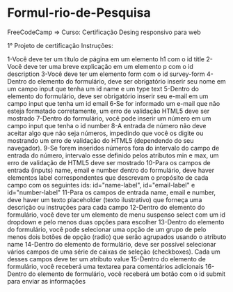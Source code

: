# Formul-rio-de-Pesquisa
FreeCodeCamp => Curso: Certificação Desing responsivo para web

1° Projeto de certificação
Instruções:

1-Você deve ter um título de página em um elemento h1 com o id title
2-Você deve ter uma breve explicação em um elemento p com o id description
3-Você deve ter um elemento form com o id survey-form
4-Dentro do elemento do formulário, deve ser obrigatório inserir seu nome em um campo input que tenha um id name e um type text
5-Dentro do elemento do formulário, deve ser obrigatório inserir seu e-mail em um campo input que tenha um id email
6-Se for informado um e-mail que não esteja formatado corretamente, um erro de validação HTML5 deve ser mostrado
7-Dentro do formulário, você pode inserir um número em um campo input que tenha o id number
8-A entrada de número não deve aceitar algo que não seja números, impedindo que você os digite ou mostrando um erro de validação do HTML5 (dependendo do seu navegador).
9-Se forem inseridos números fora do intervalo do campo de entrada do número, intervalo esse definido pelos atributos min e max, um erro de validação de HTML5 deve ser mostrado
10-Para os campos de entrada (inputs) name, email e number dentro do formulário, deve haver elementos label correspondentes que descrevam o propósito de cada campo com os seguintes ids: id="name-label", id="email-label" e id="number-label"
11-Para os campos de entrada name, email e number, deve haver um texto placeholder (texto ilustrativo) que forneça uma descrição ou instruções para cada campo
12-Dentro do elemento do formulário, você deve ter um elemento de menu suspenso select com um id dropdown e pelo menos duas opções para escolher
13-Dentro do elemento do formulário, você pode selecionar uma opção de um grupo de pelo menos dois botões de opção (radio) que serão agrupados usando o atributo name
14-Dentro do elemento de formulário, deve ser possível selecionar vários campos de uma série de caixas de seleção (checkboxes). Cada um desses campos deve ter um atributo value
15-Dentro do elemento de formulário, você receberá uma textarea para comentários adicionais
16-Dentro do elemento de formulário, você receberá um botão com o id submit para enviar as informações
